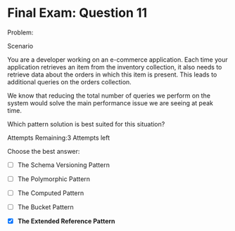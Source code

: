 # Final Exam: Question 11

Problem:

Scenario

You are a developer working on an e-commerce application. Each time your application retrieves an item from the inventory collection, it also needs to retrieve data about the orders in which this item is present. This leads to additional queries on the orders collection.

We know that reducing the total number of queries we perform on the system would solve the main performance issue we are seeing at peak time.

Which pattern solution is best suited for this situation?

Attempts Remaining:3 Attempts left

Choose the best answer:

- [ ] The Schema Versioning Pattern

- [ ] The Polymorphic Pattern

- [ ] The Computed Pattern

- [ ] The Bucket Pattern

- [x] **The Extended Reference Pattern**
